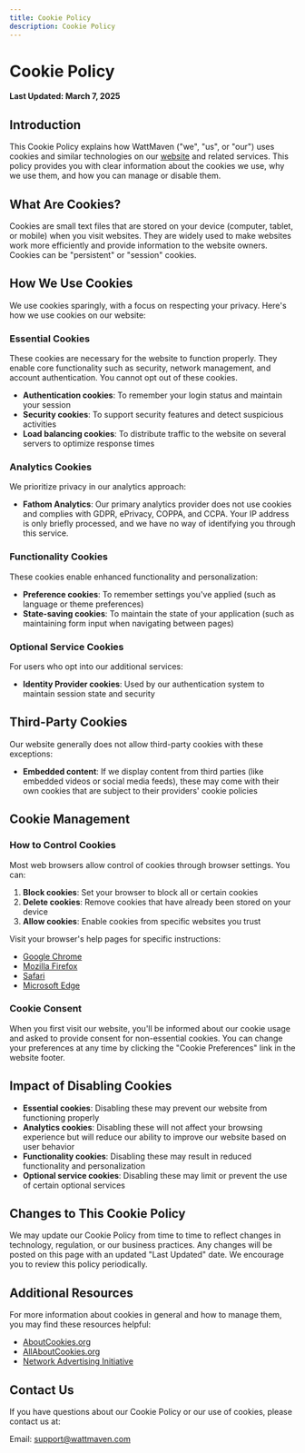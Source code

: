 ```yaml
---
title: Cookie Policy
description: Cookie Policy
---
```


# Cookie Policy

**Last Updated: March 7, 2025**

## Introduction

This Cookie Policy explains how WattMaven ("we", "us", or "our") uses cookies and similar technologies on our [website](https://www.wattmaven.com) and related services. This policy provides you with clear information about the cookies we use, why we use them, and how you can manage or disable them.

## What Are Cookies?

Cookies are small text files that are stored on your device (computer, tablet, or mobile) when you visit websites. They are widely used to make websites work more efficiently and provide information to the website owners. Cookies can be "persistent" or "session" cookies.

## How We Use Cookies

We use cookies sparingly, with a focus on respecting your privacy. Here's how we use cookies on our website:

### Essential Cookies

These cookies are necessary for the website to function properly. They enable core functionality such as security, network management, and account authentication. You cannot opt out of these cookies.

- **Authentication cookies**: To remember your login status and maintain your session
- **Security cookies**: To support security features and detect suspicious activities
- **Load balancing cookies**: To distribute traffic to the website on several servers to optimize response times

### Analytics Cookies

We prioritize privacy in our analytics approach:

- **Fathom Analytics**: Our primary analytics provider does not use cookies and complies with GDPR, ePrivacy, COPPA, and CCPA. Your IP address is only briefly processed, and we have no way of identifying you through this service.

### Functionality Cookies

These cookies enable enhanced functionality and personalization:

- **Preference cookies**: To remember settings you've applied (such as language or theme preferences)
- **State-saving cookies**: To maintain the state of your application (such as maintaining form input when navigating between pages)

### Optional Service Cookies

For users who opt into our additional services:

- **Identity Provider cookies**: Used by our authentication system to maintain session state and security

## Third-Party Cookies

Our website generally does not allow third-party cookies with these exceptions:

- **Embedded content**: If we display content from third parties (like embedded videos or social media feeds), these may come with their own cookies that are subject to their providers' cookie policies

## Cookie Management

### How to Control Cookies

Most web browsers allow control of cookies through browser settings. You can:

1. **Block cookies**: Set your browser to block all or certain cookies
2. **Delete cookies**: Remove cookies that have already been stored on your device
3. **Allow cookies**: Enable cookies from specific websites you trust

Visit your browser's help pages for specific instructions:

- [Google Chrome](https://support.google.com/chrome/answer/95647)
- [Mozilla Firefox](https://support.mozilla.org/en-US/kb/enhanced-tracking-protection-firefox-desktop)
- [Safari](https://support.apple.com/guide/safari/manage-cookies-and-website-data-sfri11471/mac)
- [Microsoft Edge](https://support.microsoft.com/en-us/microsoft-edge/delete-cookies-in-microsoft-edge-63947406-40ac-c3b8-57b9-2a946a29ae09)

### Cookie Consent

When you first visit our website, you'll be informed about our cookie usage and asked to provide consent for non-essential cookies. You can change your preferences at any time by clicking the "Cookie Preferences" link in the website footer.

## Impact of Disabling Cookies

- **Essential cookies**: Disabling these may prevent our website from functioning properly
- **Analytics cookies**: Disabling these will not affect your browsing experience but will reduce our ability to improve our website based on user behavior
- **Functionality cookies**: Disabling these may result in reduced functionality and personalization
- **Optional service cookies**: Disabling these may limit or prevent the use of certain optional services

## Changes to This Cookie Policy

We may update our Cookie Policy from time to time to reflect changes in technology, regulation, or our business practices. Any changes will be posted on this page with an updated "Last Updated" date. We encourage you to review this policy periodically.

## Additional Resources

For more information about cookies in general and how to manage them, you may find these resources helpful:

- [AboutCookies.org](https://www.aboutcookies.org/)
- [AllAboutCookies.org](https://www.allaboutcookies.org/)
- [Network Advertising Initiative](https://www.networkadvertising.org/)

## Contact Us

If you have questions about our Cookie Policy or our use of cookies, please contact us at:

Email: [support@wattmaven.com](mailto:support@wattmaven.com)

